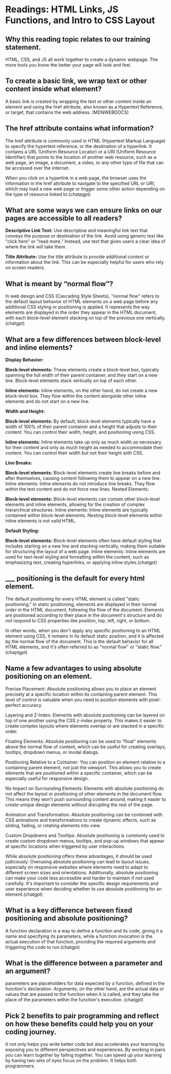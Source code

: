 # Readings: HTML Links, JS Functions, and Intro to CSS Layout

## Why this reading topic relates to our training statement.

HTML, CSS, and JS all work together to create a dynamic webpage.  The more tools you know the better your page will look and feel.

## To create a basic link, we wrap text or other content inside what element?

A basic link is created by wrapping the text or other content inside an <a> element and using the href attribute, also known as a Hypertext Reference, or target, that contains the web address. (MDNWEBDOCS)

## The href attribute contains what information?

The href attribute is commonly used in HTML (Hypertext Markup Language) to specify the hypertext reference, or the destination of a hyperlink. It contains a URL (Uniform Resource Locator) or a URI (Uniform Resource Identifier) that points to the location of another web resource, such as a web page, an image, a document, a video, or any other type of file that can be accessed over the internet.

When you click on a hyperlink in a web page, the browser uses the information in the href attribute to navigate to the specified URL or URI, which may load a new web page or trigger some other action depending on the type of resource linked to.(chatpgpt)

## What are some ways we can ensure links on our pages are accessible to all readers?

**Descriptive Link Text:** Use descriptive and meaningful link text that conveys the purpose or destination of the link. Avoid using generic text like "click here" or "read more." Instead, use text that gives users a clear idea of where the link will take them.

**Title Attribute:** Use the title attribute to provide additional context or information about the link. This can be especially helpful for users who rely on screen readers.

## What is meant by “normal flow”?

In web design and CSS (Cascading Style Sheets), "normal flow" refers to the default layout behavior of HTML elements on a web page before any additional CSS styling or positioning is applied. It represents the way elements are displayed in the order they appear in the HTML document, with each block-level element stacking on top of the previous one vertically. (chatgpt)

## What are a few differences between block-level and inline elements?

**Display Behavior:**

**Block-level elements:** These elements create a block-level box, typically spanning the full width of their parent container, and they start on a new line. Block-level elements stack vertically on top of each other. 

**Inline elements:** Inline elements, on the other hand, do not create a new block-level box. They flow within the content alongside other inline elements and do not start on a new line. 

**Width and Height:**

**Block-level elements:** By default, block-level elements typically have a width of 100% of their parent container and a height that adjusts to their content. You can control their width, height, and positioning using CSS.

**Inline elements:** Inline elements take up only as much width as necessary for their content and only as much height as needed to accommodate their content. You can control their width but not their height with CSS.

**Line Breaks:**

**Block-level elements:** Block-level elements create line breaks before and after themselves, causing content following them to appear on a new line.
Inline elements: Inline elements do not introduce line breaks. They flow within the text content and do not force new lines.
Nested Elements:

**Block-level elements:** Block-level elements can contain other block-level elements and inline elements, allowing for the creation of complex hierarchical structures.
Inline elements: Inline elements are typically contained within block-level elements. Nesting block-level elements within inline elements is not valid HTML.

**Default Styling:**

**Block-level elements:** Block-level elements often have default styling that includes starting on a new line and stacking vertically, making them suitable for structuring the layout of a web page.
Inline elements: Inline elements are used for text-level styling and formatting within the content, such as emphasizing text, creating hyperlinks, or applying inline styles.(chatgpt)

## ___ positioning is the default for every html element.

The default positioning for every HTML element is called "static positioning." In static positioning, elements are displayed in their normal order in the HTML document, following the flow of the document. Elements are positioned according to their place in the document's structure and do not respond to CSS properties like position, top, left, right, or bottom.

In other words, when you don't apply any specific positioning to an HTML element using CSS, it remains in its default static position, and it is affected by the normal flow of the document. This is the default behavior for all HTML elements, and it's often referred to as "normal flow" or "static flow." (chaptgpt)

## Name a few advantages to using absolute positioning on an element.

Precise Placement: Absolute positioning allows you to place an element precisely at a specific location within its containing parent element. This level of control is valuable when you need to position elements with pixel-perfect accuracy.

Layering and Z-Index: Elements with absolute positioning can be layered on top of one another using the CSS z-index property. This makes it easier to create complex layouts where elements overlap or are stacked in a specific order.

Floating Elements: Absolute positioning can be used to "float" elements above the normal flow of content, which can be useful for creating overlays, tooltips, dropdown menus, or modal dialogs.

Positioning Relative to a Container: You can position an element relative to a containing parent element, not just the viewport. This allows you to create elements that are positioned within a specific container, which can be especially useful for responsive design.

No Impact on Surrounding Elements: Elements with absolute positioning do not affect the layout or positioning of other elements in the document flow. This means they won't push surrounding content around, making it easier to create unique design elements without disrupting the rest of the page.

Animation and Transformation: Absolute positioning can be combined with CSS animations and transformations to create dynamic effects, such as sliding, fading, or rotating elements into view.

Custom Dropdowns and Tooltips: Absolute positioning is commonly used to create custom dropdown menus, tooltips, and pop-up windows that appear at specific locations when triggered by user interactions.

While absolute positioning offers these advantages, it should be used judiciously. Overusing absolute positioning can lead to layout issues, especially on responsive websites where elements need to adapt to different screen sizes and orientations. Additionally, absolute positioning can make your code less accessible and harder to maintain if not used carefully. It's important to consider the specific design requirements and user experience when deciding whether to use absolute positioning for an element.(chatgpt)

## What is a key difference between fixed positioning and absolute positioning?

A function declaration is a way to define a function and its code, giving it a name and specifying its parameters, while a function invocation is the actual execution of that function, providing the required arguments and triggering the code to run.(chatgpt)

## What is the difference between a parameter and an argument?

parameters are placeholders for data expected by a function, defined in the function's declaration. Arguments, on the other hand, are the actual data or values that are passed to the function when it is called, and they take the place of the parameters within the function's execution. (chatgpt)

## Pick 2 benefits to pair programming and reflect on how these benefits could help you on your coding journey.

It not only helps you write better code but also accelerates your learning by exposing you to different perspectives and experiences.  By working in pairs you can learn together by failing together.  You can speed up your learning by having two sets of eyes focus on the problem.  It helps both programmers.
